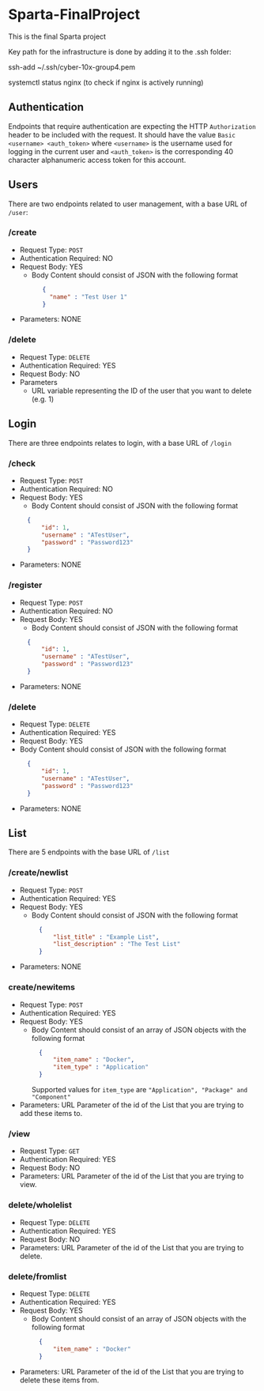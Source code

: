 # Sparta-FinalProject

This is the final Sparta project

Key path for the infrastructure is done by adding it to the .ssh folder:

ssh-add ~/.ssh/cyber-10x-group4.pem

systemctl status nginx (to check if nginx is actively running)

## Authentication

Endpoints that require authentication are expecting the HTTP ```Authorization``` header to be included with the request. It should have the value ```Basic <username> <auth_token>``` where ```<username>``` is the username used for logging in the current user and ```<auth_token>``` is the corresponding 40 character alphanumeric access token for this account.

## Users

There are two endpoints related to user management, with a base URL of ```/user```:

### /create
- Request Type: ```POST```
- Authentication Required: NO
- Request Body: YES    
  - Body Content should consist of JSON with the following format
    ```json
       {
         "name" : "Test User 1"
       }
    ```
- Parameters: NONE

### /delete
- Request Type: ```DELETE```
- Authentication Required: YES
- Request Body: NO
- Parameters
  - URL variable representing the ID of the user that you want to delete (e.g. 1)

## Login

There are three endpoints relates to login, with a base URL of ```/login```

### /check
- Request Type: ```POST```
- Authentication Required: NO
- Request Body: YES    
  - Body Content should consist of JSON with the following format
  ```json
    {
        "id": 1,
        "username" : "ATestUser",
        "password" : "Password123"
    }
  ```
- Parameters: NONE

### /register
- Request Type: ```POST```
- Authentication Required: NO
- Request Body: YES    
  - Body Content should consist of JSON with the following format
  ```json
    {
        "id": 1,
        "username" : "ATestUser",
        "password" : "Password123"
    }
  ```
- Parameters: NONE

### /delete
- Request Type: ```DELETE```
- Authentication Required: YES
- Request Body: YES
- Body Content should consist of JSON with the following format
  ```json
    {
        "id": 1,
        "username" : "ATestUser",
        "password" : "Password123"
    }
  ```
- Parameters: NONE

## List

There are 5 endpoints with the base URL of ```/list```

### /create/newlist
- Request Type: ```POST```
- Authentication Required: YES
- Request Body: YES    
  - Body Content should consist of JSON with the following format
    ```json
      {
          "list_title" : "Example List",
          "list_description" : "The Test List"
      }
    ```
- Parameters: NONE

### create/newitems
- Request Type: ```POST```
- Authentication Required: YES
- Request Body: YES    
  - Body Content should consist of an array of JSON objects with the following format
    ```json
      {
          "item_name" : "Docker",
          "item_type" : "Application"
      }
    ```
    Supported values for ```item_type``` are ```"Application", "Package" and "Component"```
- Parameters: URL Parameter of the id of the List that you are trying to add these items to.

### /view
- Request Type: ```GET```
- Authentication Required: YES
- Request Body: NO
- Parameters: URL Parameter of the id of the List that you are trying to view.

### delete/wholelist
- Request Type: ```DELETE```
- Authentication Required: YES
- Request Body: NO
- Parameters: URL Parameter of the id of the List that you are trying to delete.

### delete/fromlist
- Request Type: ```DELETE```
- Authentication Required: YES
- Request Body: YES    
  - Body Content should consist of an array of JSON objects with the following format
    ```json
      {
          "item_name" : "Docker"
      }
    ```
- Parameters: URL Parameter of the id of the List that you are trying to delete these items from.